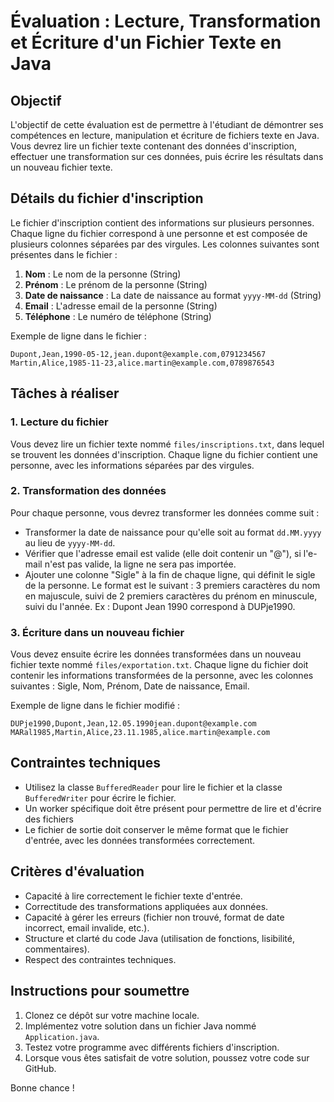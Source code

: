 # Évaluation : Lecture, Transformation et Écriture d'un Fichier Texte en Java

## Objectif

L'objectif de cette évaluation est de permettre à l'étudiant de démontrer ses compétences en lecture, manipulation et écriture de fichiers texte en Java. Vous devrez lire un fichier texte contenant des données d'inscription, effectuer une transformation sur ces données, puis écrire les résultats dans un nouveau fichier texte.

## Détails du fichier d'inscription

Le fichier d'inscription contient des informations sur plusieurs personnes. Chaque ligne du fichier correspond à une personne et est composée de plusieurs colonnes séparées par des virgules. Les colonnes suivantes sont présentes dans le fichier :

1. **Nom** : Le nom de la personne (String)
2. **Prénom** : Le prénom de la personne (String)
3. **Date de naissance** : La date de naissance au format `yyyy-MM-dd` (String)
4. **Email** : L'adresse email de la personne (String)
5. **Téléphone** : Le numéro de téléphone (String)

Exemple de ligne dans le fichier :
```
Dupont,Jean,1990-05-12,jean.dupont@example.com,0791234567 
Martin,Alice,1985-11-23,alice.martin@example.com,0789876543
```

## Tâches à réaliser

### 1. Lecture du fichier
Vous devez lire un fichier texte nommé `files/inscriptions.txt`, dans lequel se trouvent les données d'inscription. Chaque ligne du fichier contient une personne, avec les informations séparées par des virgules.

### 2. Transformation des données
Pour chaque personne, vous devrez transformer les données comme suit :
- Transformer la date de naissance pour qu'elle soit au format `dd.MM.yyyy` au lieu de `yyyy-MM-dd`.
- Vérifier que l'adresse email est valide (elle doit contenir un "@"), si l'e-mail n'est pas valide, la ligne ne sera pas importée.
- Ajouter une colonne "Sigle" à la fin de chaque ligne, qui définit le sigle de la personne. Le format est le suivant : 3 premiers caractères du nom en majuscule, suivi de 2 premiers caractères du prénom en minuscule, suivi du l'année. Ex : Dupont Jean 1990 correspond à DUPje1990.

### 3. Écriture dans un nouveau fichier
Vous devez ensuite écrire les données transformées dans un nouveau fichier texte nommé `files/exportation.txt`. Chaque ligne du fichier doit contenir les informations transformées de la personne, avec les colonnes suivantes : Sigle, Nom, Prénom, Date de naissance, Email.

Exemple de ligne dans le fichier modifié :
```
DUPje1990,Dupont,Jean,12.05.1990jean.dupont@example.com
MARal1985,Martin,Alice,23.11.1985,alice.martin@example.com
```

## Contraintes techniques

- Utilisez la classe `BufferedReader` pour lire le fichier et la classe `BufferedWriter` pour écrire le fichier.
- Un worker spécifique doit être présent pour permettre de lire et d'écrire des fichiers
- Le fichier de sortie doit conserver le même format que le fichier d'entrée, avec les données transformées correctement.

## Critères d'évaluation

- Capacité à lire correctement le fichier texte d'entrée.
- Correctitude des transformations appliquées aux données.
- Capacité à gérer les erreurs (fichier non trouvé, format de date incorrect, email invalide, etc.).
- Structure et clarté du code Java (utilisation de fonctions, lisibilité, commentaires).
- Respect des contraintes techniques.

## Instructions pour soumettre

1. Clonez ce dépôt sur votre machine locale.
2. Implémentez votre solution dans un fichier Java nommé `Application.java`.
3. Testez votre programme avec différents fichiers d'inscription.
4. Lorsque vous êtes satisfait de votre solution, poussez votre code sur GitHub.

Bonne chance !


